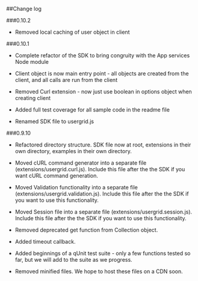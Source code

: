 ##Change log

###0.10.2

- Removed local caching of user object in client


###0.10.1

- Complete refactor of the SDK to bring congruity with the App services Node module

- Client object is now main entry point - all objects are created from the client, and all calls are run from the client

- Removed Curl extension - now just use boolean in options object when creating client

- Added full test coverage for all sample code in the readme file

- Renamed SDK file to usergrid.js


###0.9.10

- Refactored directory structure.  SDK file now at root, extensions in their own directory, examples in their own directory.

- Moved cURL command generator into a separate file (extensions/usergrid.curl.js).  Include this file after the the SDK if you want cURL command generation.

- Moved Validation functionality into a separate file (extensions/usergrid.validation.js). Include this file after the the SDK if you want to use this functionality.

- Moved Session file into a separate file (extensions/usergrid.session.js). Include this file after the the SDK if you want to use this functionality.

- Removed deprecated get function from Collection object.

- Added timeout callback.

- Added beginnings of a qUnit test suite - only a few functions tested so far, but we will add to the suite as we progress.

- Removed minified files.  We hope to host these files on a CDN soon.
